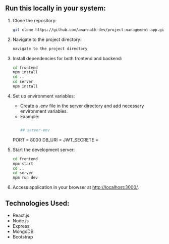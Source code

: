 ## Run this locally in your system:

1. Clone the repository:
   ```bash
   git clone https://github.com/amarnath-dev/project-management-app.git
2. Navigate to the project directory:
    ```bash
   navigate to the project directory
3. Install dependencies for both frontend and backend:
    ```bash
    cd frontend
    npm install
    cd ..
    cd server
    npm install
4. Set up environment variables:
   - Create a .env file in the server directory and add necessary environment variables.
   - Example:
     ```makefile

     ## server-env
    PORT = 8000
    DB_URI = <mongo-URI> 
    JWT_SECRETE = <jwt-secrete-key>

  1. Start the development server:
     ```bash
     cd frontend
     npm start
     cd ..
     cd server
     npm run dev
  2. Access application in your browser at [http://localhost:3000/](http://localhost:3000/).

## Technologies Used:
- React.js
- Node.js
- Express
- MongoDB
- Bootstrap